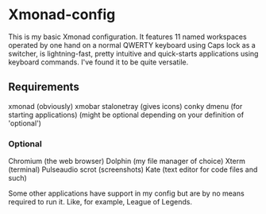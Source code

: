 # Xmonad-config

This is my basic Xmonad configuration. It features 11 named workspaces operated by one hand on a normal QWERTY keyboard using Caps lock as a switcher, is lightning-fast, pretty intuitive and quick-starts applications using keyboard commands. I've found it to be quite versatile. 

## Requirements

xmonad (obviously)
xmobar
stalonetray (gives icons)
conky
dmenu (for starting applications) (might be optional depending on your definition of 'optional')

### Optional

Chromium (the web browser)
Dolphin (my file manager of choice)
Xterm (terminal)
Pulseaudio
scrot (screenshots)
Kate (text editor for code files and such)

Some other applications have support in my config but are by no means required to run it. Like, for example, League of Legends. 